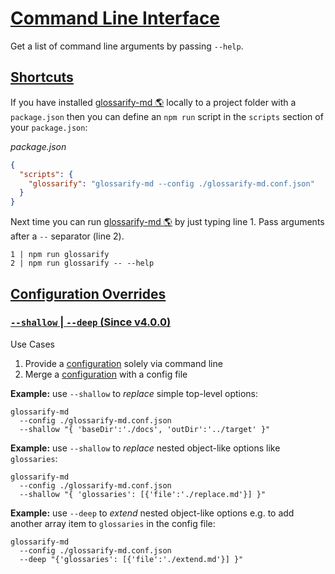 # [Command Line Interface](#command-line-interface)

Get a list of command line arguments by passing `--help`.

## [Shortcuts](#shortcuts)

If you have installed [glossarify-md 🌎][1] locally to a project folder with a `package.json` then you can define an `npm run` script in the `scripts` section of your `package.json`:

*package.json*

```json
{
  "scripts": {
    "glossarify": "glossarify-md --config ./glossarify-md.conf.json"
  }
}
```

Next time you can run [glossarify-md 🌎][1] by just typing line 1. Pass arguments after a `--` separator (line 2).

    1 | npm run glossarify
    2 | npm run glossarify -- --help

## [Configuration Overrides](#configuration-overrides)

### [`--shallow` | `--deep` (Since v4.0.0)](#--shallow----deep-since-v400)

Use Cases

1.  Provide a [configuration][2] solely via command line
2.  Merge a [configuration][2] with a config file

**Example:** use `--shallow` to *replace* simple top-level options:

    glossarify-md
      --config ./glossarify-md.conf.json
      --shallow "{ 'baseDir':'./docs', 'outDir':'../target' }"

**Example:** use `--shallow` to *replace* nested object-like options like `glossaries`:

    glossarify-md
      --config ./glossarify-md.conf.json
      --shallow "{ 'glossaries': [{'file':'./replace.md'}] }"

**Example:** use `--deep` to *extend* nested object-like options e.g. to add another array item to `glossaries` in the config file:

    glossarify-md
      --config ./glossarify-md.conf.json
      --deep "{'glossaries': [{'file':'./extend.md'}] }"

[1]: https://github.com/about-code/glossarify-md "This project."

[2]: https://github.com/about-code/glossarify-md/tree/master/conf/README.md
